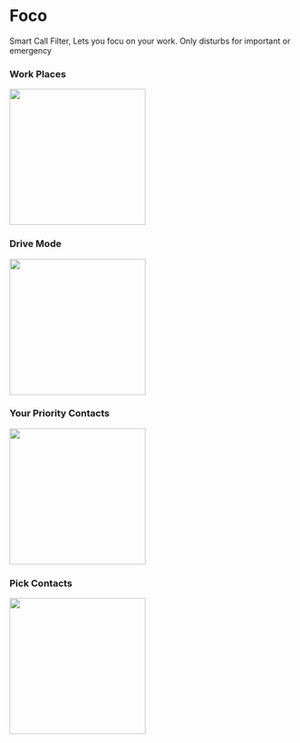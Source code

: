 # Foco
Smart Call Filter, Lets you focu on your work. Only disturbs for important or emergency

### Work Places
<img src="https://user-images.githubusercontent.com/24780524/45929117-dc675c00-bf6a-11e8-92df-cae2c7149d49.png" width="240">

### Drive Mode
<img src="https://user-images.githubusercontent.com/24780524/45929123-e721f100-bf6a-11e8-946d-e4bceb83e4f6.png" width="240">

### Your Priority Contacts
<img src="https://user-images.githubusercontent.com/24780524/45929125-f0ab5900-bf6a-11e8-9a04-712b3096eeff.png" width="240">

### Pick Contacts
<img src="https://user-images.githubusercontent.com/24780524/45929129-fc971b00-bf6a-11e8-855e-5da6699f27f1.png" width="240">
